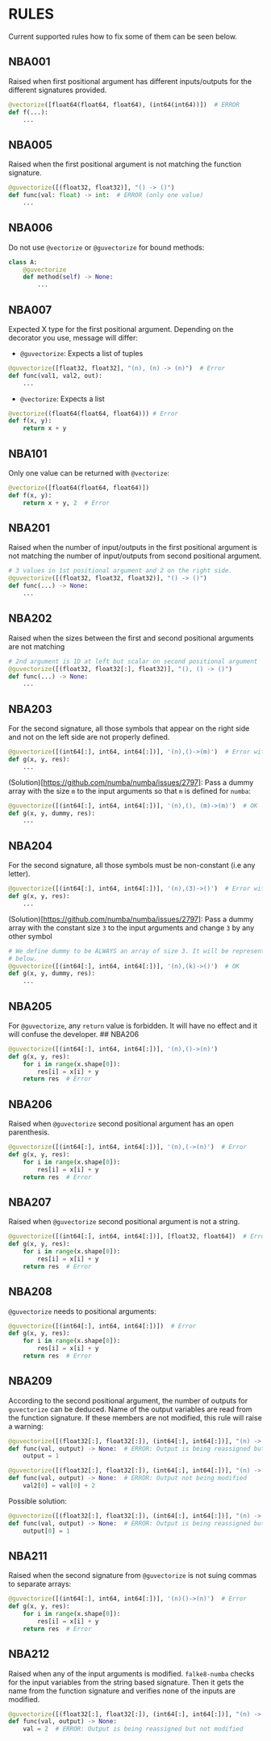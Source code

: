 # RULES

Current supported rules how to fix some of them can be seen below.

## NBA001

Raised when first positional argument has different inputs/outputs for the different
signatures provided.

```python
@vectorize([float64(float64, float64), (int64(int64))])  # ERROR
def f(...):
    ...
```

## NBA005

Raised when the first positional argument is not matching the function signature.

```python
@guvectorize([(float32, float32)], "() -> ()")
def func(val: float) -> int:  # ERROR (only one value)
    ...
```

## NBA006

Do not use `@vectorize` or `@guvectorize` for bound methods:

```python
class A:
    @guvectorize
    def method(self) -> None:
        ...
```

## NBA007

Expected X type for the first positional argument. Depending on the decorator you use,
message will differ:

- `@guvectorize`: Expects a list of tuples

```python
@guvectorize([float32, float32], "(n), (n) -> (n)")  # Error
def func(val1, val2, out):
    ...
```

- `@vectorize`: Expects a list

```python
@vectorize((float64(float64, float64))) # Error
def f(x, y):
    return x + y
```

## NBA101

Only one value can be returned with `@vectorize`:

```python
@vectorize([float64(float64, float64)])
def f(x, y):
    return x + y, 2  # Error
```

## NBA201

Raised when the number of input/outputs in the first positional argument is not matching
the number of input/outputs from second positional argument.

```python
# 3 values in 1st positional argument and 2 on the right side.
@guvectorize([(float32, float32, float32)], "() -> ()")
def func(...) -> None:
    ...
```

## NBA202

Raised when the sizes between the first and second positional arguments are not matching

```python
# 2nd argument is 1D at left but scalar on second positional argument
@guvectorize([(float32, float32[:], float32)], "(), () -> ()")
def func(...) -> None:
    ...
```

## NBA203

For the second signature, all those symbols that appear on the right side and not on the
left side are not properly defined.

```python
@guvectorize([(int64[:], int64, int64[:])], '(n),()->(m)')  # Error with `m`
def g(x, y, res):
    ...
```

(Solution)[https://github.com/numba/numba/issues/2797]: Pass a dummy array with the size
`m` to the input arguments so that `m` is defined for `numba`:

```python
@guvectorize([(int64[:], int64, int64[:])], '(n),(), (m)->(m)')  # OK
def g(x, y, dummy, res):
    ...
```

## NBA204

For the second signature, all those symbols must be non-constant (i.e any letter).

```python
@guvectorize([(int64[:], int64, int64[:])], '(n),(3)->()')  # Error with `3`
def g(x, y, res):
    ...
```

(Solution)[https://github.com/numba/numba/issues/2797]: Pass a dummy array with the
constant size `3` to the input arguments and change `3` by any other symbol

```python
# We define dummy to be ALWAYS an array of size 3. It will be represented by symbol k
# below.
@guvectorize([(int64[:], int64, int64[:])], '(n),(k)->()')  # OK
def g(x, y, dummy, res):
    ...
```

## NBA205

For `@guvectorize`, any `return` value is forbidden. It will have no effect and it will
confuse the developer. ## NBA206

```python
@guvectorize([(int64[:], int64, int64[:])], '(n),()->(n)')
def g(x, y, res):
    for i in range(x.shape[0]):
        res[i] = x[i] + y
    return res  # Error
```

## NBA206

Raised when `@guvectorize` second positional argument has an open parenthesis.

```python
@guvectorize([(int64[:], int64, int64[:])], '(n),(->(n)')  # Error
def g(x, y, res):
    for i in range(x.shape[0]):
        res[i] = x[i] + y
    return res  # Error
```

## NBA207

Raised when `@guvectorize` second positional argument is not a string.

```python
@guvectorize([(int64[:], int64, int64[:])], [float32, float64])  # Error
def g(x, y, res):
    for i in range(x.shape[0]):
        res[i] = x[i] + y
    return res  # Error
```

## NBA208

`@guvectorize` needs to positional arguments:

```python
@guvectorize([(int64[:], int64, int64[:])])  # Error
def g(x, y, res):
    for i in range(x.shape[0]):
        res[i] = x[i] + y
    return res  # Error
```

## NBA209

According to the second positional argument, the number of outputs for `guvectorize` can
be deduced. Name of the output variables are read from the function signature. If these
members are not modified, this rule will raise a warning:

```python
@guvectorize([(float32[:], float32[:]), (int64[:], int64[:])], "(n) -> (n)")
def func(val, output) -> None:  # ERROR: Output is being reassigned but not modified
    output = 1
```

```python
@guvectorize([(float32[:], float32[:]), (int64[:], int64[:])], "(n) -> (n)")
def func(val, output) -> None:  # ERROR: Output not being modified
    val2[0] = val[0] + 2
```

Possible solution:

```python
@guvectorize([(float32[:], float32[:]), (int64[:], int64[:])], "(n) -> (n)")
def func(val, output) -> None:  # ERROR: Output is being reassigned but not modified
    output[0] = 1
```

## NBA211

Raised when the second signature from `@guvectorize` is not suing commas to separate arrays:

```python
@guvectorize([(int64[:], int64, int64[:])], '(n)()->(n)')  # Error
def g(x, y, res):
    for i in range(x.shape[0]):
        res[i] = x[i] + y
    return res  # Error
```

## NBA212

Raised when any of the input arguments is modified. `falke8-numba` checks for the input
variables from the string based signature. Then it gets the name from the function
signature and verifies none of the inputs are modified.

```python
@guvectorize([(float32[:], float32[:]), (int64[:], int64[:])], "(n) -> (n)")
def func(val, output) -> None: 
    val = 2  # ERROR: Output is being reassigned but not modified
```